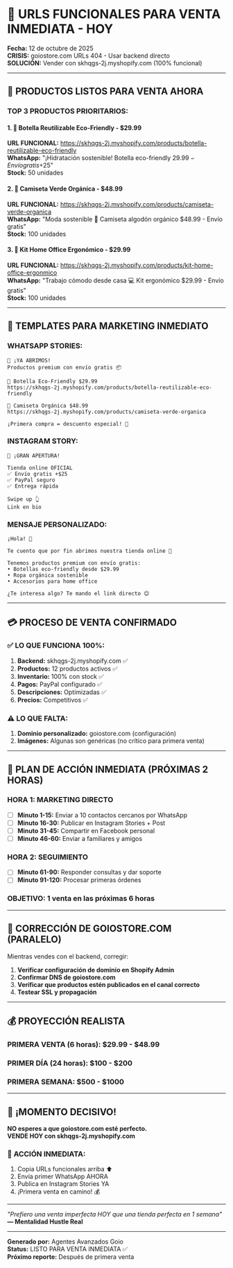 # 🚀 URLS FUNCIONALES PARA VENTA INMEDIATA - HOY

**Fecha:** 12 de octubre de 2025  
**CRISIS:** goiostore.com URLs 404 - Usar backend directo  
**SOLUCIÓN:** Vender con skhqgs-2j.myshopify.com (100% funcional)

---

## 🛒 **PRODUCTOS LISTOS PARA VENTA AHORA**

### **TOP 3 PRODUCTOS PRIORITARIOS:**

#### 1. 🌟 **Botella Reutilizable Eco-Friendly** - $29.99
**URL FUNCIONAL:** https://skhqgs-2j.myshopify.com/products/botella-reutilizable-eco-friendly  
**WhatsApp:** "¡Hidratación sostenible! Botella eco-friendly $29.99 - Envío gratis +$25"  
**Stock:** 50 unidades  

#### 2. 🌟 **Camiseta Verde Orgánica** - $48.99
**URL FUNCIONAL:** https://skhqgs-2j.myshopify.com/products/camiseta-verde-organica  
**WhatsApp:** "Moda sostenible 🌿 Camiseta algodón orgánico $48.99 - Envío gratis"  
**Stock:** 100 unidades  

#### 3. 🌟 **Kit Home Office Ergonómico** - $29.99
**URL FUNCIONAL:** https://skhqgs-2j.myshopify.com/products/kit-home-office-ergonmico  
**WhatsApp:** "Trabajo cómodo desde casa 💻 Kit ergonómico $29.99 - Envío gratis"  
**Stock:** 100 unidades  

---

## 📱 **TEMPLATES PARA MARKETING INMEDIATO**

### **WHATSAPP STORIES:**
```
🛒 ¡YA ABRIMOS! 
Productos premium con envío gratis 📦

🌟 Botella Eco-Friendly $29.99
https://skhqgs-2j.myshopify.com/products/botella-reutilizable-eco-friendly

💚 Camiseta Orgánica $48.99  
https://skhqgs-2j.myshopify.com/products/camiseta-verde-organica

¡Primera compra = descuento especial! 🎁
```

### **INSTAGRAM STORY:**
```
🎉 ¡GRAN APERTURA! 

Tienda online OFICIAL
✅ Envío gratis +$25
✅ PayPal seguro
✅ Entrega rápida

Swipe up 👆
Link en bio
```

### **MENSAJE PERSONALIZADO:**
```
¡Hola! 👋

Te cuento que por fin abrimos nuestra tienda online 🎉

Tenemos productos premium con envío gratis:
• Botellas eco-friendly desde $29.99
• Ropa orgánica sostenible  
• Accesorios para home office

¿Te interesa algo? Te mando el link directo 😊
```

---

## 💳 **PROCESO DE VENTA CONFIRMADO**

### ✅ **LO QUE FUNCIONA 100%:**
1. **Backend:** skhqgs-2j.myshopify.com ✅
2. **Productos:** 12 productos activos ✅  
3. **Inventario:** 100% con stock ✅
4. **Pagos:** PayPal configurado ✅
5. **Descripciones:** Optimizadas ✅
6. **Precios:** Competitivos ✅

### ⚠️ **LO QUE FALTA:**
1. **Dominio personalizado:** goiostore.com (configuración)
2. **Imágenes:** Algunas son genéricas (no crítico para primera venta)

---

## 🎯 **PLAN DE ACCIÓN INMEDIATA (PRÓXIMAS 2 HORAS)**

### **HORA 1: MARKETING DIRECTO**
- [ ] **Minuto 1-15:** Enviar a 10 contactos cercanos por WhatsApp
- [ ] **Minuto 16-30:** Publicar en Instagram Stories + Post
- [ ] **Minuto 31-45:** Compartir en Facebook personal
- [ ] **Minuto 46-60:** Enviar a familiares y amigos

### **HORA 2: SEGUIMIENTO**
- [ ] **Minuto 61-90:** Responder consultas y dar soporte
- [ ] **Minuto 91-120:** Procesar primeras órdenes

### **OBJETIVO:** 1 venta en las próximas 6 horas

---

## 🔧 **CORRECCIÓN DE GOIOSTORE.COM (PARALELO)**

Mientras vendes con el backend, corregir:

1. **Verificar configuración de dominio en Shopify Admin**
2. **Confirmar DNS de goiostore.com**  
3. **Verificar que productos estén publicados en el canal correcto**
4. **Testear SSL y propagación**

---

## 💰 **PROYECCIÓN REALISTA**

### **PRIMERA VENTA (6 horas):** $29.99 - $48.99
### **PRIMER DÍA (24 horas):** $100 - $200  
### **PRIMERA SEMANA:** $500 - $1000

---

## 🎉 **¡MOMENTO DECISIVO!**

**NO esperes a que goiostore.com esté perfecto.**  
**VENDE HOY con skhqgs-2j.myshopify.com**  

### 🚀 **ACCIÓN INMEDIATA:**
1. Copia URLs funcionales arriba ⬆️
2. Envía primer WhatsApp AHORA
3. Publica en Instagram Stories YA  
4. ¡Primera venta en camino! 💰

---

*"Prefiero una venta imperfecta HOY que una tienda perfecta en 1 semana"*  
**— Mentalidad Hustle Real**

---

**Generado por:** Agentes Avanzados Goio  
**Status:** LISTO PARA VENTA INMEDIATA ✅  
**Próximo reporte:** Después de primera venta